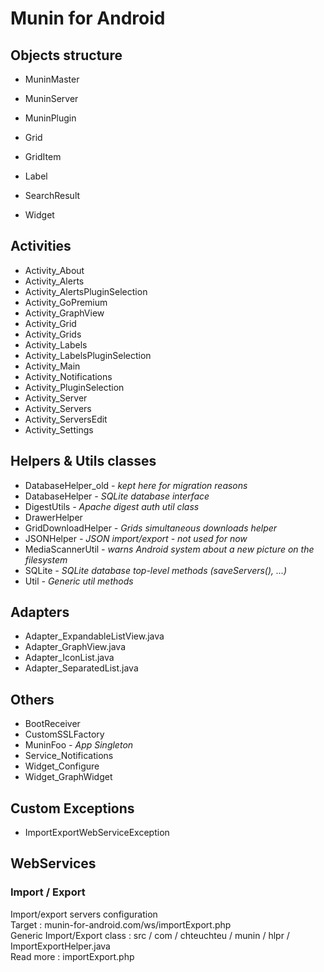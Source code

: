 # Munin for Android #

## Objects structure ##
* MuninMaster
* MuninServer
* MuninPlugin

* Grid
* GridItem
* Label
* SearchResult
* Widget

## Activities ##
* Activity_About
* Activity_Alerts
* Activity_AlertsPluginSelection
* Activity_GoPremium
* Activity_GraphView
* Activity_Grid
* Activity_Grids
* Activity_Labels
* Activity_LabelsPluginSelection
* Activity_Main
* Activity_Notifications
* Activity_PluginSelection
* Activity_Server
* Activity_Servers
* Activity_ServersEdit
* Activity_Settings

## Helpers & Utils classes ##
* DatabaseHelper_old *- kept here for migration reasons*
* DatabaseHelper *- SQLite database interface*
* DigestUtils *- Apache digest auth util class*
* DrawerHelper
* GridDownloadHelper *- Grids simultaneous downloads helper*
* JSONHelper *- JSON import/export - not used for now*
* MediaScannerUtil *- warns Android system about a new picture on the filesystem*
* SQLite *- SQLite database top-level methods (saveServers(), ...)*
* Util *- Generic util methods*

## Adapters ##
* Adapter_ExpandableListView.java
* Adapter_GraphView.java
* Adapter_IconList.java
* Adapter_SeparatedList.java

## Others ##
* BootReceiver
* CustomSSLFactory
* MuninFoo *- App Singleton*
* Service_Notifications
* Widget_Configure
* Widget_GraphWidget

## Custom Exceptions ##
* ImportExportWebServiceException

## WebServices ##
### Import / Export ###
Import/export servers configuration  
Target : munin-for-android.com/ws/importExport.php  
Generic Import/Export class : src / com / chteuchteu / munin / hlpr / ImportExportHelper.java  
Read more : importExport.php
